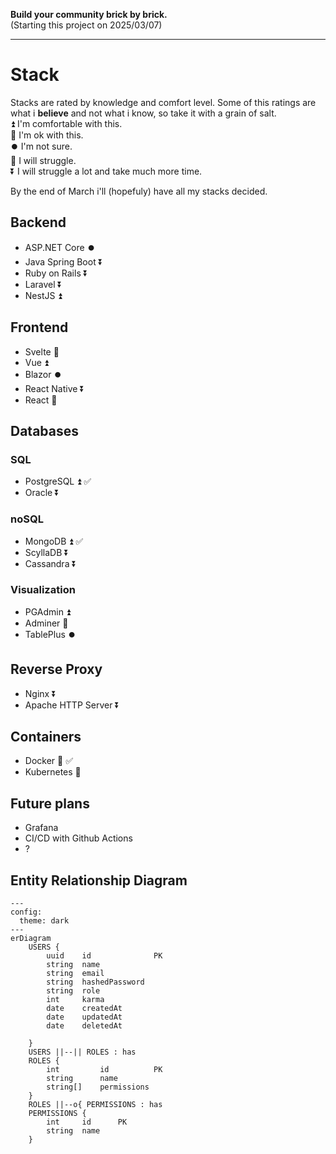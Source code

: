 **Build your community brick by brick.** \
(Starting this project on 2025/03/07)

---
# Stack
Stacks are rated by knowledge and comfort level. Some of this ratings are what i **believe** and not what i know, so take it with a grain of salt. \
⏫ I'm comfortable with this. \
🔼 I'm ok with this. \
⏺️ I'm not sure. \
🔽 I will struggle. \
⏬ I will struggle a lot and take much more time.

By the end of March i'll (hopefuly) have all my stacks decided.

## Backend
- ASP.NET Core ⏺️
- Java Spring Boot ⏬
- Ruby on Rails ⏬
- Laravel ⏬
- NestJS ⏫

## Frontend
- Svelte 🔼
- Vue ⏫️
- Blazor ⏺️
- React Native ⏬
- React 🔽

## Databases
### SQL
- PostgreSQL ⏫ ✅
- Oracle ⏬

### noSQL
- MongoDB ⏫ ✅
- ScyllaDB ⏬
- Cassandra ⏬

### Visualization
- PGAdmin ⏫ 
- Adminer 🔼
- TablePlus ⏺️

## Reverse Proxy
- Nginx ⏬
- Apache HTTP Server ⏬

## Containers
- Docker 🔼 ✅
- Kubernetes 🔽

## Future plans
- Grafana
- CI/CD with Github Actions
- ?

## Entity Relationship Diagram
```mermaid
---
config:
  theme: dark
---
erDiagram
    USERS {
        uuid    id              PK
        string  name
        string  email
        string  hashedPassword
        string  role
        int     karma
        date    createdAt
        date    updatedAt
        date    deletedAt
        
    }
    USERS ||--|| ROLES : has
    ROLES {
        int         id          PK
        string      name
        string[]    permissions
    }
    ROLES ||--o{ PERMISSIONS : has
    PERMISSIONS {
        int     id      PK
        string  name
    }
```
